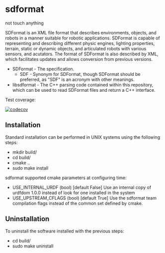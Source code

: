 # sdformat #

not touch anything

SDFormat is an XML file format that describes environments, objects, and robots
in a manner suitable for robotic applications. SDFormat is capable of representing
and describing different physic engines, lighting properties, terrain, static
or dynamic objects, and articulated robots with various sensors, and acutators.
The format of SDFormat is also described by XML, which facilitates updates and
allows conversion from previous versions.

* SDFormat - The specification.
    * SDF - Synonym for SDFormat, though SDFormat should be preferred, as "SDF"
      is an acronym with other meanings.
* libsdformat - The C++ parsing code contained within this repository,
  which can be used to read SDFormat files and return a C++ interface.

Test coverage:

[![codecov](https://codecov.io/bb/osrf/sdformat/branch/default/graph/badge.svg)](https://codecov.io/bb/osrf/sdformat)


## Installation ##

Standard installation can be performed in UNIX systems using the following
steps:

 - mkdir build/
 - cd build/
 - cmake ..
 - sudo make install

sdformat supported cmake parameters at configuring time:
 - USE_INTERNAL_URDF (bool) [default False]
   Use an internal copy of urdfdom 1.0.0 instead of look for one
   installed in the system
 - USE_UPSTREAM_CFLAGS (bool) [default True]
   Use the sdformat team compilation flags instead of the common set defined
   by cmake.

## Uninstallation ##

To uninstall the software installed with the previous steps:
 - cd build/
 - sudo make uninstall
